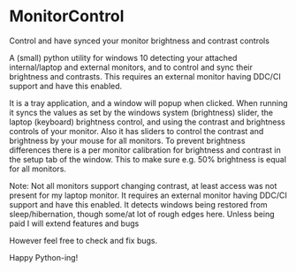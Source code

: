 # MonitorControl
Control and have synced your monitor brightness and contrast controls

A (small) python utility for windows 10 detecting your attached internal/laptop and external monitors, and to control and sync their brightness and contrasts. 
This requires an external monitor having DDC/CI support and have this enabled.

It is a tray application, and a window will popup when clicked.
When running it syncs the values as set by the windows system (brightness) slider, the laptop (keyboard) brightness control, and using the contrast and brightness controls of your monitor.
Also it has sliders to control the contrast and brightness by your mouse for all monitors.
To prevent brightness differences there is a per monitor calibration for brightness and contrast in the setup tab of the window. This to make sure e.g. 50% brightness is equal for all monitors.


Note:
Not all monitors support changing contrast, at least access was not present for my laptop monitor.
It requires an external monitor having DDC/CI support and have this enabled.
It detects windows being restored from sleep/hibernation, though some/at lot of rough edges here.
Unless being paid I will extend features and bugs

However feel free to check and fix bugs.

Happy Python-ing!
